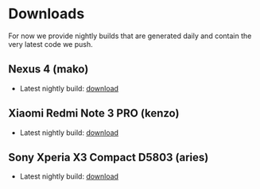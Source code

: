 # Downloads

For now we provide nightly builds that are generated daily and contain the very latest code we push.

## Nexus 4 (mako)

- Latest nightly build: [download](https://d2xr8z98rg6hpy.cloudfront.net/nightly/mako/linux/1.8.0/target.tar.gz)

## Xiaomi Redmi Note 3 PRO (kenzo)

- Latest nightly build: [download](https://d2xr8z98rg6hpy.cloudfront.net/nightly/kenzo/linux/1.8.0/target.tar.gz)

## Sony Xperia X3 Compact D5803 (aries)

- Latest nightly build: [download](https://d2xr8z98rg6hpy.cloudfront.net/nightly/aries/linux/1.8.0/target.tar.gz)

